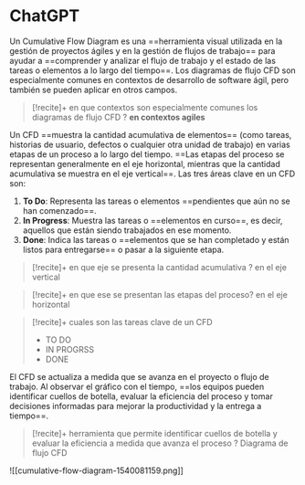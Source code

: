 # ChatGPT
Un Cumulative Flow Diagram es una ==herramienta visual utilizada en la gestión de proyectos ágiles y en la gestión de flujos de trabajo== para ayudar a ==comprender y analizar el flujo de trabajo y el estado de las tareas o elementos a lo largo del tiempo==. Los diagramas de flujo CFD son especialmente comunes en contextos de desarrollo de software ágil, pero también se pueden aplicar en otros campos.

> [!recite]+ en que  contextos son especialmente comunes los diagramas de flujo CFD ?
> **en contextos agiles**


Un CFD ==muestra la cantidad acumulativa de elementos== (como tareas, historias de usuario, defectos o cualquier otra unidad de trabajo) en varias etapas de un proceso a lo largo del tiempo. ==Las etapas del proceso se representan generalmente en el eje horizontal, mientras que la cantidad acumulativa se muestra en el eje vertical==. Las tres áreas clave en un CFD son:

1. **To Do**: Representa las tareas o elementos ==pendientes que aún no se han comenzado==.
2. **In Progress**: Muestra las tareas o ==elementos en curso==, es decir, aquellos que están siendo trabajados en ese momento.
3. **Done**: Indica las tareas o ==elementos que se han completado y están listos para entregarse== o pasar a la siguiente etapa.

>[!recite]+ en que eje se presenta la cantidad acumulativa ?
en el eje vertical

>[!recite]+ en que ese se presentan las etapas del proceso?
en el eje horizontal

>[!recite]+ cuales son las tareas clave de un CFD
>- TO DO
>- IN PROGRSS
>- DONE

El CFD se actualiza a medida que se avanza en el proyecto o flujo de trabajo. Al observar el gráfico con el tiempo, ==los equipos pueden identificar cuellos de botella, evaluar la eficiencia del proceso y tomar decisiones informadas para mejorar la productividad y la entrega a tiempo==.


>[!recite]+ herramienta que permite identificar cuellos de botella y evaluar la eficiencia a medida que avanza el proceso ?
> Diagrama de flujo CFD


![[cumulative-flow-diagram-1540081159.png]]
